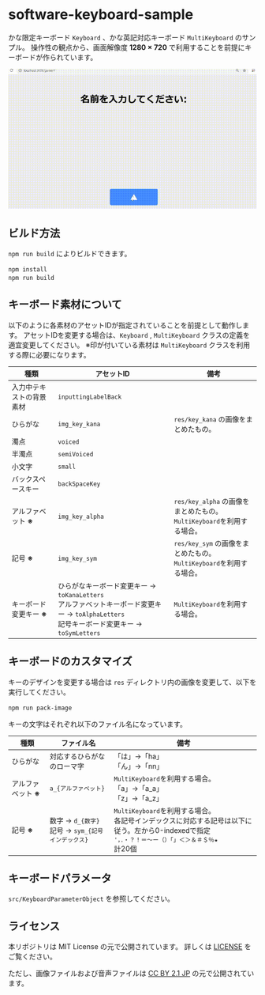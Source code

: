 # software-keyboard-sample

かな限定キーボード `Keyboard` 、かな英記対応キーボード `MultiKeyboard` のサンプル。
操作性の観点から、画面解像度 **1280 × 720** で利用することを前提にキーボードが作られています。

![keyboard_sample](./image/keyboard_sample.gif)

## ビルド方法
`npm run build` によりビルドできます。

```sh
npm install
npm run build
```

## キーボード素材について
以下のように各素材のアセットIDが指定されていることを前提として動作します。
アセットIDを変更する場合は、`Keyboard` , `MultiKeyboard` クラスの定義を適宜変更してください。
※印が付いている素材は `MultiKeyboard` クラスを利用する際に必要になります。

|  種類  |  アセットID  |  備考  |
| -- | -- | -- |
|  入力中テキストの背景素材  |  `inputtingLabelBack`  |      |
|  ひらがな  |  `img_key_kana`  | `res/key_kana` の画像をまとめたもの。 |
|  濁点  |  `voiced`  |      |
|  半濁点  |  `semiVoiced`  |      |
|  小文字  |  `small`  |      |
|  バックスペースキー  |  `backSpaceKey`  |      |
|  アルファベット **※**  |  `img_key_alpha`  |    `res/key_alpha` の画像をまとめたもの。<br>`MultiKeyboard`を利用する場合。|
|  記号 **※**  |  `img_key_sym`  |    `res/key_sym` の画像をまとめたもの。<br>`MultiKeyboard`を利用する場合。|
|  キーボード変更キー **※**  |  ひらがなキーボード変更キー -> `toKanaLetters`<br> アルファベットキーボード変更キー -> `toAlphaLetters`<br> 記号キーボード変更キー -> `toSymLetters` |    `MultiKeyboard`を利用する場合。   |

## キーボードのカスタマイズ

キーのデザインを変更する場合は `res` ディレクトリ内の画像を変更して、以下を実行してください。

```sh
npm run pack-image
```

キーの文字はそれぞれ以下のファイル名になっています。

|  種類  |  ファイル名  |  備考  |
| -- | -- | -- |
|  ひらがな  |  対応するひらがなのローマ字  |  「は」->「ha」<br>「ん」->「nn」  |
|  アルファベット **※**  |  `a_{アルファベット}`  |   `MultiKeyboard`を利用する場合。<br>「a」->「a_a」<br>「z」->「a_z」    |
|  記号 **※**  |  数字 -> `d_{数字}`<br> 記号 -> `sym_{記号インデックス}`   |    `MultiKeyboard`を利用する場合。<br> 各記号インデックスに対応する記号は以下に従う。左から0-indexedで指定<br> `'，．・？！＝～ー（）「」＜＞＆＃＄％★` <br>計20個|


## キーボードパラメータ
`src/KeyboardParameterObject` を参照してください。

## ライセンス

本リポジトリは MIT License の元で公開されています。
詳しくは [LICENSE](./LICENSE) をご覧ください。

ただし、画像ファイルおよび音声ファイルは
[CC BY 2.1 JP](https://creativecommons.org/licenses/by/2.1/jp/) の元で公開されています。

